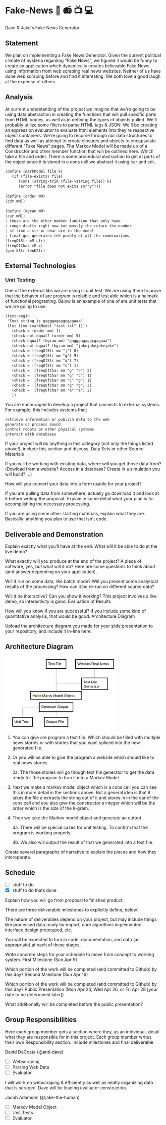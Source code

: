 # Fake-News :newspaper: :radio: :tv: :computer: 
Dave &amp; Jake's Fake News Generator 
## Statement

   We plan on implementing a Fake News Generator. Given the current political climate of hysteria regarding "Fake News", we figured it would be funny to create an application which dynamically creates believable Fake News using information from web scraping real news websites. Neither of us have done web scraping before and find it interesting. We both love a good laugh at the expense of others. 

## Analysis

   At current understanding of the project we imagine that we're going to be using data abstraction in creating the functions that will pull specific parts from HTML bodies, as well as in defining the types of objects pulled. We'll probably utilize some filters to parse HTML tags & JSON. We'll be creating an expression evaluator to evaluate html elements into they're respective object containers. We're going to recurse through our data structures to find data as well as attempt to create closures and objects to encapsulate different "Fake News" pages. 
   The Markov Model will be made up of a Constructor and other member function that will be outlined here. Which take a file and order. There is some procedural abstraction to get at parts of the object since it is stored in a cons cell we abstract it using car and cdr.
   ```racket
   (define (markModel file k)
      (if (file-exists? file)
         (cons (string-trim (file->string file)) k)
         (error "file does not exits sorry")))
         
 (define (order mM)
   (cdr mM))

(define (kgram mM)
  (car mM))
  ; these are the other member function that only have 
  ; rough drafts right now but mostly the return the number
  ; of time a str or char are in the model
  ; final gen generates teh probly of all the combinations
(freqOfStr mM str)
(freqOfChar mM c)
(gen kStr lenKStr)
   ```
   
    
## External Technologies

### Unit Testing
One of the external libs we are using is unit test. We are using them to prove that the behavor of are program is relaible and test able which is a halmark of functional programing. Below is an example of one of are unit tests that we are going to use.
```racket
(test-begin
 "Test string is gagggagaggcgagaaa"
 (let ([mm (markModel "test.txt" 1)])
   (check = (order mm) 1)
   (check-not-equal? (order mm) 5)
   (check-equal? (kgram mm) "gagggagaggcgagaaa")
   (check-not-equal? (kgram mm) "jakejakejakejake")
   (check = (freqOfStr mm "j") 0)
   (check = (freqOfStr mm "g") 9)
   (check = (freqOfStr mm "a") 7)
   (check = (freqOfStr mm "c") 1)
   (check =  (freqOfChar mm "g" "a") 5)
   (check =  (freqOfChar mm "g" "c") 1)
   (check =  (freqOfChar mm "c" "g") 1)
   (check =  (freqOfChar mm "g" "g") 3)
   (check =  (freqOfChar mm "a" "a") 2)
   ))
   ```


You are encouraged to develop a project that connects to external systems. For example, this includes systems that:

    retrieve information or publish data to the web
    generate or process sound
    control robots or other physical systems
    interact with databases

If your project will do anything in this category (not only the things listed above!), include this section and discuss.
Data Sets or other Source Materials

If you will be working with existing data, where will you get those data from? (Dowload from a website? Access in a database? Create in a simulation you will build? ...)

How will you convert your data into a form usable for your project?

If you are pulling data from somewhere, actually go download it and look at it before writing the proposal. Explain in some detail what your plan is for accomplishing the necessary processing.

If you are using some other starting materials, explain what they are. Basically: anything you plan to use that isn't code.





## Deliverable and Demonstration

Explain exactly what you'll have at the end. What will it be able to do at the live demo?

What exactly will you produce at the end of the project? A piece of software, yes, but what will it do? Here are some questions to think about (and answer depending on your application).

Will it run on some data, like batch mode? Will you present some analytical results of the processing? How can it be re-run on different source data?

Will it be interactive? Can you show it working? This project involves a live demo, so interactivity is good.
Evaluation of Results

How will you know if you are successful? If you include some kind of quantitative analysis, that would be good.
Architecture Diagram

Upload the architecture diagram you made for your slide presentation to your repository, and include it in-line here.
## Architecture Diagram
![realnewsorfake](/realnewsorfake.png?raw=true "FAKE NEWS")

1. You can give are program a text file. Which should be filled with multiple news stories or with stories that you want spliced into the new genorated file.
2. Or you will be able to give the program a website which should like to real news stories.

   2a. The those stories will go though text file generator to get the data ready for the program to turn it into a Markov Model

3. Next we make a markov model object which is a cons cell you can see this in more detail in the sections above. But a general idea is that it takes the file a extracts the string out of it and stores in in the car of the cons cell and you also give the constructor a integer which will be the order which is the size of the k-gram.
4. Then we take the Markov model object and generate an output.
  
   4a. There will be special cases for unit testing. To confirm that the program is working properly.
   
   4b. We also will output the result of that we generated into a text file.

Create several paragraphs of narrative to explain the pieces and how they interoperate.


## Schedule
- [ ] stuff to do
- [x] stuff to do thats done

Explain how you will go from proposal to finished product.

There are three deliverable milestones to explicitly define, below.

The nature of deliverables depend on your project, but may include things like processed data ready for import, core algorithms implemented, interface design prototyped, etc.

You will be expected to turn in code, documentation, and data (as appropriate) at each of these stages.

Write concrete steps for your schedule to move from concept to working system.
First Milestone (Sun Apr 9)

Which portion of the work will be completed (and committed to Github) by this day?
Second Milestone (Sun Apr 16)

Which portion of the work will be completed (and committed to Github) by this day?
Public Presentation (Mon Apr 24, Wed Apr 26, or Fri Apr 28 [your date to be determined later])

What additionally will be completed before the public presentation?

## Group Responsibilities

Here each group member gets a section where they, as an individual, detail what they are responsible for in this project. Each group member writes their own Responsibility section. 
Include milestones and final deliverable.


David DaCosta (@anti-dave)

- [ ] Webscraping
- [ ] Parsing Web Data
- [ ] Evaluator

I will work on webscraping & efficiently as well as neatly organizing data that is scraped. Dave will be leading evaluator construction. 

Jacob Adamson (@jake-the-human)

- [ ] Markov Model Object
- [ ] Unit Tests
- [ ] Evaluator

<!-- Links -->
[schedule]: https://github.com/oplS17projects/FP-Schedule
[markdown]: https://help.github.com/articles/markdown-basics/
